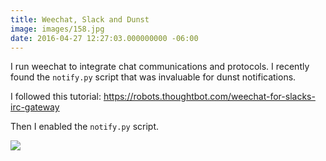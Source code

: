 ```yaml
---
title: Weechat, Slack and Dunst
image: images/158.jpg
date: 2016-04-27 12:27:03.000000000 -06:00
---
```

I run weechat to integrate chat communications and protocols. I recently found the `notify.py` script that was invaluable for dunst notifications.

I followed this tutorial:
https://robots.thoughtbot.com/weechat-for-slacks-irc-gateway

Then I enabled the `notify.py` script.

![](/content/images/2016/04/2016-04-27_12-30-35.png)
